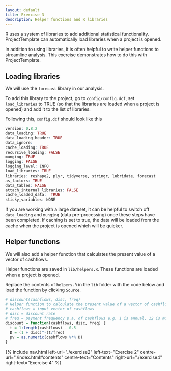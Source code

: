 ```yaml
---
layout: default
title: Exercise 3
description: Helper functions and R libraries
---
```


R uses a system of libraries to add additional statistical functionality.  ProjectTemplate can automatically load libraries when a project is opened.

In addition to using libraries, it is often helpful to write helper functions to streamline analysis.  This exercise demonstrates how to do this with ProjectTemplate.

## Loading libraries

We will use the `forecast` library in our analysis.

To add this library to the project, go to `config/config.dcf`, set `load_libraries` to TRUE (so that the libraries are loaded when a project is opened) and add it to the list of libraries.

Following this, `config.dcf` should look like this

```R
version: 0.8.2
data_loading: TRUE
data_loading_header: TRUE
data_ignore:
cache_loading: TRUE
recursive_loading: FALSE
munging: TRUE
logging: FALSE
logging_level: INFO
load_libraries: TRUE
libraries: reshape2, plyr, tidyverse, stringr, lubridate, forecast
as_factors: TRUE
data_tables: FALSE
attach_internal_libraries: FALSE
cache_loaded_data:  TRUE
sticky_variables: NONE
```

If you are working with a large dataset, it can be helpful to switch off `data_loading` and `munging` (data pre-processing) once these steps have been completed.  If caching is set to true, the data will be loaded from the cache when the project is opened which will be quicker.

## Helper functions

We will also add a helper function that calculates the present value of a vector of cashflows.

Helper functions are saved in `lib/helpers.R`.  These functions are loaded when a project is opened.

Replace the contents of `helpers.R` in the `lib` folder with the code below and load the function by clicking `Source`.

```R
# discount(cashflows, disc, freq)
# Helper function to calculate the present value of a vector of cashflows.
# cashflows = input vector of cashflows
# disc = discount rate
# freq = payment frequency p.a. of cashflows e.g. 1 is annual, 12 is monthly
discount = function(cashflows, disc, freq) {
  t = 1:length(cashflows) - 0.5
  D = (1 + disc)^-(t/freq)
  pv = as.numeric(cashflows %*% D)
}
```

{% include nav.html left-url="./exercise2" left-text="Exercise 2"
centre-url="./index.html#contents" centre-text="Contents"
right-url="./exercise4" right-text="Exercise 4" %}

